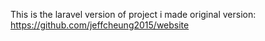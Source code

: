 This is the laravel version of project i made
original version: https://github.com/jeffcheung2015/website
